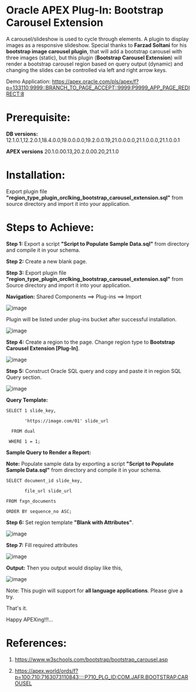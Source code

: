 # Oracle APEX Plug-In: Bootstrap Carousel Extension

A carousel/slideshow is used to cycle through elements. A plugin to display images as a responsive slideshow. Special thanks to **Farzad Soltani** for his **bootstrap image carousel plugin**, that will add a bootstrap carousel with three images (static), but this plugin (**Bootstrap Carousel Extension**) will render a bootstrap carousel region based on query output (dynamic) and changing the slides can be controlled via left and right arrow keys.

Demo Application: https://apex.oracle.com/pls/apex/f?p=133110:9999::BRANCH_TO_PAGE_ACCEPT::9999:P9999_APP_PAGE_REDIRECT:8

# Prerequisite:

**DB versions:**	12.1.0.1,12.2.0.1,18.4.0.0,19.0.0.0.0,19.2.0.0.19,21.0.0.0.0,21.1.0.0.0,21.1.0.0.1

**APEX versions**	20.1.0.00.13,20.2.0.00.20,21.1.0

# Installation:

Export plugin file **"region_type_plugin_orclking_bootstrap_carousel_extension.sql"** from source directory and import it into your application.

# Steps to Achieve:

**Step 1:** Export a script **"Script to Populate Sample Data.sql"** from directory and compile it in your schema.

**Step 2:** Create a new blank page.

**Step 3:** Export plugin file **"region_type_plugin_orclking_bootstrap_carousel_extension.sql"** from Source directory and import it into your application.

**Navigation:** Shared Components ==> Plug-ins ==> Import

![image](https://user-images.githubusercontent.com/85283603/121812264-46bf0e00-cc78-11eb-842e-3e1c5671d978.png)

Plugin will be listed under plug-ins bucket after successful installation.

![image](https://user-images.githubusercontent.com/85283603/124363841-e1df4e00-dc4e-11eb-8429-9833897f3479.png)

**Step 4:** Create a region to the page. Change region type to **Bootstrap Carousel Extension [Plug-In]**.

![image](https://user-images.githubusercontent.com/85283603/124364165-b6f5f980-dc50-11eb-8ff3-8780924d27c7.png)

**Step 5:**  Construct Oracle SQL query and copy and paste it in region SQL Query section.

![image](https://user-images.githubusercontent.com/85283603/124364176-cbd28d00-dc50-11eb-97bb-129bbc51456b.png)

**Query Template:**

    SELECT 1 slide_key,
    
           'https://image.com/01' slide_url
              
      FROM dual
              
     WHERE 1 = 1;
        
       
**Sample Query to Render a Report:**

**Note:** Populate sample data by exporting a script **"Script to Populate Sample Data.sql"** from directory and compile it in your schema.

    SELECT document_id slide_key,
                     
           file_url slide_url
    
    FROM fxgn_documents
  
    ORDER BY sequence_no ASC;

**Step 6:** Set region template **"Blank with Attributes"**.

![image](https://user-images.githubusercontent.com/85283603/124364233-2c61ca00-dc51-11eb-8a6e-ff00c0b455b8.png)    
 
 **Step 7:** Fill required attributes
 
![image](https://user-images.githubusercontent.com/85283603/124364021-cd4f8580-dc4f-11eb-9499-53c3585049e2.png)
 
 **Output:** Then you output would display like this,
 
 ![image](https://user-images.githubusercontent.com/85283603/124364006-b4df6b00-dc4f-11eb-99c5-3714ad792d67.png)
 
Note: This pugin will support for **all language applications**. Please give a try.
  
That's it.

Happy APEXing!!!...

# References:

1) https://www.w3schools.com/bootstrap/bootstrap_carousel.asp

2) https://apex.world/ords/f?p=100:710:7163073110843::::P710_PLG_ID:COM.JAFR.BOOTSTRAP.CAROUSEL
